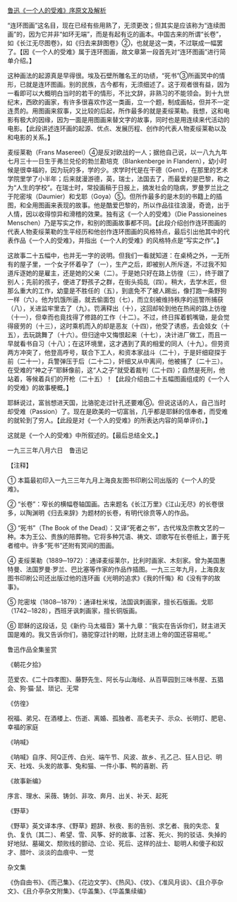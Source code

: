[鲁迅《一个人的受难》序原文及解析](https://www.vrrw.net/wx/8019.html)

“连环图画”这名目，现在已经有些用熟了，无须更改；但其实是应该称为“连续图画”的，因为它并非“如环无端”，而是有起有讫的画本。中国古来的所谓“长卷”，如《长江无尽图卷》，如《归去来辞图卷》②，也就是这一类，不过联成一幅罢了。【因《一个人的受难》属于连环图画，故文章第一段首先对“连环图画”进行简单介绍。】



这种画法的起源真是早得很。埃及石壁所雕名王的功绩，“死书”③所画冥中的情形，已就是连环图画。别的民族，古今都有，无须细述了。这于观者很有益，因为一看即可以大概明白当时的若干的情形，不比文辞，非熟习的不能领会。到十九世纪末，西欧的画家，有许多很喜欢作这一类画，立一个题，制成画帖，但并不一定连贯的。用图画来叙事，又比较的后起，所作最多的就是麦绥莱勒。我想，这和电影有极大的因缘，因为一面是用图画来替文字的故事，同时也是用连续来代活动的电影。【此段讲述连环画的起源、优点、发展历程、创作的代表人物麦绥莱勒以及和电影的关系。】

麦绥莱勒（Frans Masereel）④是反对欧战的一人；据他自己说，以一八九九年七月三十一日生于弗兰兑伦的勃兰勘培克（Blankenberge in Flandern），幼小时候是很幸福的，因为玩的多，学的少。求学时代是在干德（Gent），在那里的艺术学院里学了小半年；后来就漫游德，英，瑞士，法国去了，而最爱的是巴黎，称之为“人生的学校”。在瑞士时，常投画稿于日报上，摘发社会的隐病，罗曼罗兰比之于陀密埃（Daumier）和戈耶（Goya）⑤。但所作最多的是木刻的书籍上的插图，和全用图画来表现的故事。他是酷爱巴黎的，所以作品往往浪漫，奇诡，出于人情，因以收得惊异和滑稽的效果。独有这《一个人的受难》（Die Passioneines Menschen）乃是写实之作，和别的图画故事都不同。【此段介绍创作连环图画的代表人物麦绥莱勒的生平经历和他创作连环图画的风格特点，最后引出他其中的代表作品《一个人的受难》，并指出《一个人的受难》的风格特点是“写实之作”。】

这故事二十五幅中，也并无一字的说明。但我们一看就知道：在桌椅之外，一无所有的屋子里，一个女子怀着孕了（一），生产之后，即被别人所斥逐，不过我不知道斥逐她的是雇主，还是她的父亲（二）。于是她只好在路上彷徨（三），终于跟了别人；先前的孩子，便进了野孩子之群，在街头捣乱（四）。稍大，去学木匠，但那么重大的工作，幼童是不胜任的（五），到底免不了被人踢出，像打跑一条野狗一样（六）。他为饥饿所逼，就去偷面包（七），而立刻被维持秩序的巡警所捕获（八），关进监牢里去了（九）。罚满释出（十），这回却轮到他在热闹的路上彷徨（十一），但幸而也竟找得了修路的工作（十二）。不过，终日挥着鹤嘴锄，是会觉得疲劳的（十三），这时乘机而入的却是恶友（十四），他受了诱惑，去会妓女（十五），去玩跳舞了（十六）。但归途中又悔恨起来（十七），决计进厂做工，而且一早就看书自习（十八）；在这环境里，这才遇到了真的相爱的同人（十九）。但劳资两方冲突了，他登高呼号，联合下工人，和资本家战斗（二十），于是奸细窥探于前（二十一），兵警弹压于后（二十二），奸细又从中离间，他被捕了（二十三）。在受难的“神之子”耶稣像前，这“人之子”就受着裁判（二十四）；自然是死刑，他站着，等候着兵们的开枪（二十五）！【此段介绍由二十五幅图画组成的《一个人的受难》的故事梗概。】

耶稣说过，富翁想进天国，比骆驼走过针孔还要难⑥。但说这话的人，自己当时却受难（Passion）了。现在是欧美的一切富翁，几乎都是耶稣的信奉者，而受难的就轮到了穷人。【此段是对《一个人的受难》的所表达内容的简单评价。】

这就是《一个人的受难》中所叙述的。【最后总结全文。】

一九三三年八月六日　鲁迅记





【注释】

① 本篇最初印入一九三三年九月上海良友图书印刷公司出版的《一个人的受难》。

② “长卷”：窄长的横幅卷轴国画。古来题名《长江万里》《江山无尽》的长卷很多，以陶渊明《归去来辞》为题材的长卷，有明代徐贲等人的作品。

③ “死书”（The Book of the Dead）：又译“死者之书”，古代埃及宗教文艺的一种。本为王公、贵族的陪葬物。它将多种咒语、祷文、颂歌写在长卷纸上，置于死者棺中。许多“死书”还附有冥间的图画。

④ 麦绥莱勒（1889─1972）：通译麦绥莱尔，比利时画家、木刻家。曾为美国惠特曼、法国罗曼·罗兰、巴比塞等作家的作品作插图。一九三三年九月，上海良友图书印刷公司还出版过他的连环画《光明的追求》《我的忏悔》和《没有字的故事》。

⑤ 陀密埃（1808─1879）：通译杜米埃，法国讽刺画家，擅长石版画。戈耶（1742─1828），西班牙讽刺画家，擅长铜版画。

⑥ 耶稣的这段话，见《新约·马太福音》第十九章：“我实在告诉你们，财主进天国是难的。我又告诉你们，骆驼穿过针的眼，比财主进上帝的国还容易呢。”

鲁迅作品全集鉴赏

《朝花夕拾》

范爱农、《二十四孝图》、藤野先生、阿长与山海经、从百草园到三味书屋、五猖会、狗·猫·鼠、琐记、无常

《仿徨》

祝福、弟兄、在酒楼上、伤逝、离婚、孤独者、高老夫子、示众、长明灯、肥皂、幸福的家庭

《呐喊》

《呐喊》自序、阿Q正传、白光、端午节、风波、故乡、孔乙己、狂人日记、明天、社戏、头发的故事、兔和猫、一件小事、鸭的喜剧、药

《故事新编》

序言、理水、采薇、铸剑、非攻、奔月、出关、补天、起死

《野草》

《野草》英文译本序、《野草》题辞、秋夜、影的告别、求乞者、我的失恋、复仇、复仇〔其二〕、希望、雪、风筝、好的故事、过客、死火、狗的驳诘、失掉的好地狱、墓碣文、颓败线的颤动、立论、死后、这样的战士、聪明人和傻子和奴才、腊叶、淡淡的血痕中、一觉

杂文集

《伪自由书》、《而己集》、《花边文学》、《热风》、《坟》、《准风月谈》、《且介亭杂文》、《且介亭杂文附集》、《华盖集》、《华盖集续编》

